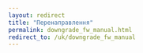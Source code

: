 ```yaml
---
layout: redirect
title: "Перенаправлення"
permalink: downgrade_fw_manual.html
redirect_to: /uk/downgrade_fw_manual
---
```

